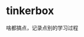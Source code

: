 























































































































































# tinkerbox
啥都搞点，记录点别的学习过程
